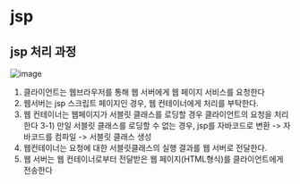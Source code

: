 # jsp
## jsp 처리 과정
![image](https://github.com/dldydgk/jsp/assets/126844590/7c114635-17a6-4675-b156-c085843dd3ba)

1) 클라이언트는 웹브라우저를 통해 웹 서버에게 웹 페이지 서비스를 요청한다
2) 웹서버는 jsp 스크립트 페이지인 경우, 웹 컨테이너에게 처리를 부탁한다.
3) 웹 컨테이너는 웹페이지가 서블릿 클래스를 로딩할 경우 클라이언트의 요청을 처리한다
3-1) 만일 서블릿 클래스를 로딩할 수 없는 경우, 
	jsp를 자바코드로 변환 ->	자바코드를 컴파일 -> 서블릿 클래스 생성
4) 웹컨테이너는 요청에 대한 서블릿클래스의 실행 결과를 웹 서버로 전달한다.
5) 웹 서버는 웹 컨테이너로부터 전달받은 웹 페이지(HTML형식)를 클라이언트에게 전송한다
